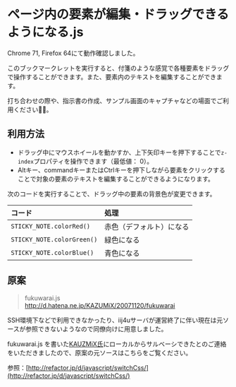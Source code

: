 # ページ内の要素が編集・ドラッグできるようになる.js

Chrome 71, Firefox 64にて動作確認しました。

このブックマークレットを実行すると、付箋のような感覚で各種要素をドラッグで操作することができます。また、要素内のテキストを編集することができます。

打ち合わせの際や、指示書の作成、サンプル画面のキャプチャなどの場面でご利用ください🙆‍♀️。

## 利用方法

- ドラッグ中にマウスホイールを動かすか、上下矢印キーを押下することで`z-index`プロパティを操作できます（最低値： 0）。
- Altキー、commandキーまたはCtrlキーを押下しながら要素をクリックすることで対象の要素のテキストを編集することができるようになります。

次のコードを実行することで、ドラッグ中の要素の背景色が変更できます。

|コード|処理|
|:--|:--|
|`STICKY_NOTE.colorRed()`|赤色（デフォルト）になる|
|`STICKY_NOTE.colorGreen()`|緑色になる|
|`STICKY_NOTE.colorBlue()`|青色になる|


## 原案

> fukuwarai.js  
> http://d.hatena.ne.jp/KAZUMiX/20071120/fukuwarai

SSH環境下などで利用できなかったり、iij4uサーバが運営終了に伴い現在は元ソースが参照できないようなので同僚向けに用意しました。

fukuwarai.js を書いた[KAUZMiX氏](https://twitter.com/KAZUMiX)にローカルからサルベーシできたとのご連絡をいただきましたので、原案の元ソースはこちらをご覧ください。

参照：[http://refactor.jp/d/javascript/switchCss/](http://refactor.jp/d/javascript/switchCss/)

